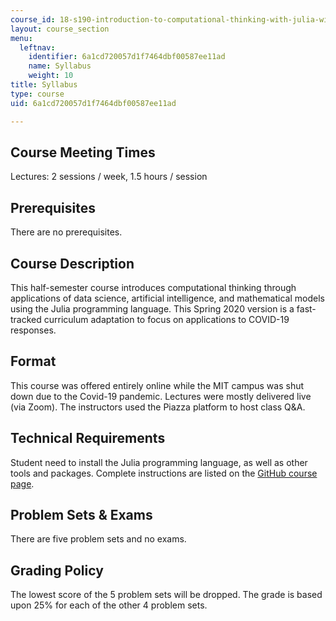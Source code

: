 ```yaml
---
course_id: 18-s190-introduction-to-computational-thinking-with-julia-with-applications-to-modeling-the-covid-19-pandemic-spring-2020
layout: course_section
menu:
  leftnav:
    identifier: 6a1cd720057d1f7464dbf00587ee11ad
    name: Syllabus
    weight: 10
title: Syllabus
type: course
uid: 6a1cd720057d1f7464dbf00587ee11ad

---
```


Course Meeting Times
--------------------

Lectures: 2 sessions / week, 1.5 hours / session

Prerequisites
-------------

There are no prerequisites.

Course Description
------------------

This half-semester course introduces computational thinking through applications of data science, artificial intelligence, and mathematical models using the Julia programming language. This Spring 2020 version is a fast-tracked curriculum adaptation to focus on applications to COVID-19 responses.

Format
------

This course was offered entirely online while the MIT campus was shut down due to the Covid-19 pandemic. Lectures were mostly delivered live (via Zoom). The instructors used the Piazza platform to host class Q&A.

Technical Requirements
----------------------

Student need to install the Julia programming language, as well as other tools and packages. Complete instructions are listed on the [GitHub course page](https://github.com/mitmath/6S083).

Problem Sets & Exams
--------------------

There are five problem sets and no exams.

Grading Policy
--------------

The lowest score of the 5 problem sets will be dropped. The grade is based upon 25% for each of the other 4 problem sets.